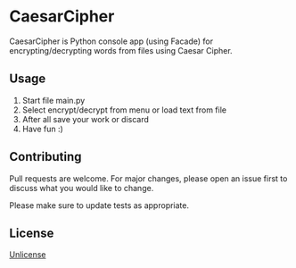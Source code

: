 # CaesarCipher

CaesarCipher is Python console app (using Facade) for
	encrypting/decrypting words from files using Caesar Cipher.

## Usage

1. Start file main.py
2. Select encrypt/decrypt from menu or load text from file
3. After all save your work or discard
4. Have fun :)

## Contributing

Pull requests are welcome. For major changes, please open an issue first
to discuss what you would like to change.

Please make sure to update tests as appropriate.

## License

[Unlicense](https://unlicense.org)
